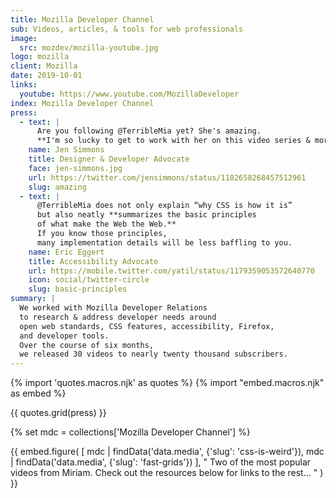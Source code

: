```yaml
---
title: Mozilla Developer Channel
sub: Videos, articles, & tools for web professionals
image:
  src: mozdev/mozilla-youtube.jpg
logo: mozilla
client: Mozilla
date: 2019-10-01
links:
  youtube: https://www.youtube.com/MozillaDeveloper
index: Mozilla Developer Channel
press:
  - text: |
      Are you following @TerribleMia yet? She's amazing.
      **I'm so lucky to get to work with her on this video series & more.**
    name: Jen Simmons
    title: Designer & Developer Advocate
    face: jen-simmons.jpg
    url: https://twitter.com/jensimmons/status/1182658268457512961
    slug: amazing
  - text: |
      @TerribleMia does not only explain “why CSS is how it is”
      but also neatly **summarizes the basic principles
      of what make the Web the Web.**
      If you know those principles,
      many implementation details will be less baffling to you.
    name: Eric Eggert
    title: Accessibility Advocate
    url: https://mobile.twitter.com/yatil/status/1179359053572640770
    icon: social/twitter-circle
    slug: basic-principles
summary: |
  We worked with Mozilla Developer Relations
  to research & address developer needs around
  open web standards, CSS features, accessibility, Firefox,
  and developer tools.
  Over the course of six months,
  we released 30 videos to nearly twenty thousand subscribers.
---
```


{% import 'quotes.macros.njk' as quotes %}
{% import "embed.macros.njk" as embed %}

{{ quotes.grid(press) }}

{% set mdc = collections['Mozilla Developer Channel'] %}

{{ embed.figure(
  [
    mdc | findData('data.media', {'slug': 'css-is-weird'}),
    mdc | findData('data.media', {'slug': 'fast-grids'})
  ],
  "
    Two of the most popular videos from Miriam.
    Check out the resources below for links to the rest...
  "
) }}
